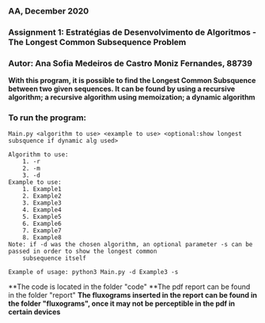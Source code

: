 ### AA, December 2020
### Assignment 1: Estratégias de Desenvolvimento de Algoritmos - The Longest Common Subsequence Problem
### Autor: Ana Sofia Medeiros de Castro Moniz Fernandes, 88739

**With this program, it is possible to find the Longest Common Subsquence between two given sequences.
It can be found by using a recursive algorithm; a recursive algorithm using memoization; a dynamic algorithm**

### To run the program:
    Main.py <algorithm to use> <example to use> <optional:show longest subsquence if dynamic alg used>

    Algorithm to use:
        1. -r
        2. -m
        3. -d
    Example to use:
        1. Example1
        2. Example2
        3. Example3
        4. Example4
        5. Example5
        6. Example6
        7. Example7
        8. Example8
    Note: if -d was the chosen algorithm, an optional parameter -s can be passed in order to show the longest common
        subsequence itself

    Example of usage: python3 Main.py -d Example3 -s

**The code is located in the folder "code"
**The pdf report can be found in the folder "report"
**The fluxograms inserted in the report can be found in the folder "fluxograms", once it may not be perceptible in the pdf in certain devices**
